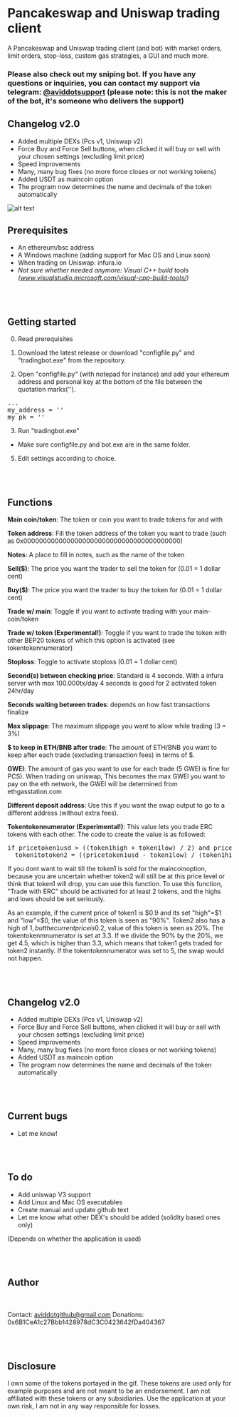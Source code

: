 # Pancakeswap and Uniswap trading client


A Pancakeswap and Uniswap trading client (and bot) with market orders, limit orders, stop-loss, custom gas strategies, a GUI and much more.



<H3>Please also check out my sniping bot. If you have any questions or inquiries, you can contact my support via telegram: <b><a href="https://t.me/aviddotsupport">@aviddotsupport</a> (please note: this is not the maker of the bot, it's someone who delivers the support)</b> </H3>



<H2>Changelog v2.0</h2>

- Added multiple DEXs (Pcs v1, Uniswap v2)
- Force Buy and Force Sell buttons, when clicked it will buy or sell with your chosen settings (excluding limit price)
- Speed improvements
- Many, many bug fixes (no more force closes or not working tokens)
- Added USDT as maincoin option
- The program now determines the name and decimals of the token automatically






![alt text](https://github.com/aviddot/Pancakeswap-and-uniswap-trading-bot/blob/main/v2gif.gif?raw=true "GIF application")

<H2>Prerequisites</H2>

- An ethereum/bsc address
- A Windows machine (adding support for Mac OS and Linux soon) 
- When trading on Uniswap: infura.io
- <i>Not sure whether needed anymore: Visual C++ build tools (www.visualstudio.microsoft.com/visual-cpp-build-tools/)</i>

<br> </br>
<H2>Getting started</H2>

0. Read prerequisites

1. Download the latest release or download "configfile.py" and "tradingbot.exe" from the repository.


2. Open "configfile.py" (with notepad for instance) and add your ethereum address and personal key at the bottom of the file between the quotation marks('').

<pre>...
my_address = ''
my_pk = ''</pre>


3. Run "tradingbot.exe"

- Make sure configfile.py and bot.exe are in the same folder.


5. Edit settings according to choice.


<br> </br>
<H2>Functions</H2>


<b>Main coin/token</b>: The token or coin you want to trade tokens for and with

<b>Token address</b>: Fill the token address of the token you want to trade (such as 0x0000000000000000000000000000000000000000)

<b>Notes</b>: A place to fill in notes, such as the name of the token

<b>Sell($)</b>: The price you want the trader to sell the token for (0.01 = 1 dollar cent)

<b>Buy($)</b>: The price you want the trader to buy the token for (0.01 = 1 dollar cent)

<b>Trade w/ main</b>: Toggle if you want to activate trading with your main-coin/token

<b>Trade w/ token (Experimental!)</b>: Toggle if you want to trade the token with other BEP20 tokens of which this option is activated (see tokentokennumerator)

<b>Stoploss</b>: Toggle to activate stoploss (0.01 = 1 dollar cent)


<b>Second(s) between checking price</b>: Standard is 4 seconds. With a infura server with max 100.000tx/day 4 seconds is good for 2 activated token 24hr/day


<b>Seconds waiting between trades</b>: depends on how fast transactions finalize

<b>Max slippage</b>: The maximum slippage you want to allow while trading (3 = 3%)

<b>$ to keep in ETH/BNB after trade</b>: The amount of ETH/BNB you want to keep after each trade (excluding transaction fees) in terms of $.

<b>GWEI</b>: The amount of gas you want to use for each trade (5 GWEI is fine for PCS). When trading on uniswap, This becomes the max GWEI you want to pay on the eth network, the GWEI will be determined from ethgasstation.com

<b>Different deposit address</b>: Use this if you want the swap output to go to a different address (without extra fees).

<b>Tokentokennumerator (Experimental!)</b>: This value lets you trade ERC tokens with each other. The code to create the value is as followed:

<pre>if pricetoken1usd > ((token1high + token1low) / 2) and pricetoken2usd < ((token2high + token2low) / 2):
  token1totoken2 = ((pricetoken1usd - token1low) / (token1high - token1low)) / ((pricetoken2usd - token2low) / (token2high - token2low))</pre>
  
  If you dont want to wait till the token1 is sold for the maincoinoption, because you are uncertain whether token2 will still be at this price level or think that token1 will     drop, you can use this function. To use this function, "Trade with ERC" should be activated for at least 2 tokens, and the highs and lows should be set seriously.
    
  As an example, if the current price of token1 is $0.9 and its set "high"=$1 and "low"=$0, the value of this token is seen as "90%". Token2 also has a high of $1, but the         current price is 0.2$, value of this token is seen as 20%. The tokentokenmnumerator is set at 3.3. If we divide the 90% by the 20%, we get 4.5, which is higher than 3.3, which   means that token1 gets traded for token2 instantly. If the tokentokennumerator was set to 5, the swap would not happen.
  
<br> </br>
<H2>Changelog v2.0</h2>

- Added multiple DEXs (Pcs v1, Uniswap v2)
- Force Buy and Force Sell buttons, when clicked it will buy or sell with your chosen settings (excluding limit price)
- Speed improvements
- Many, many bug fixes (no more force closes or not working tokens)
- Added USDT as maincoin option
- The program now determines the name and decimals of the token automatically


<br> </br>
<H2>Current bugs</h2>

- Let me know!

<br> </br>
<H2>To do</H2>

- Add uniswap V3 support
- Add Linux and Mac OS executables
- Create manual and update github text
- Let me know what other DEX's should be added (solidity based ones only)

(Depends on whether the application is used)

<br> </br>
<H2>Author</H2>

<br> </br>
Contact: aviddotgithub@gmail.com
Donations: 0x6B1CeA1c27Bbb1428978dC3C0423642fDa404367



<br> </br>
<H2>Disclosure</H2>
I own some of the tokens portayed in the gif. These tokens are used only for example purposes and are not meant to be an endorsement. I am not affiliated with these tokens or any subsidiaries. Use the application at your own risk, I am not in any way responsible for losses.

  

